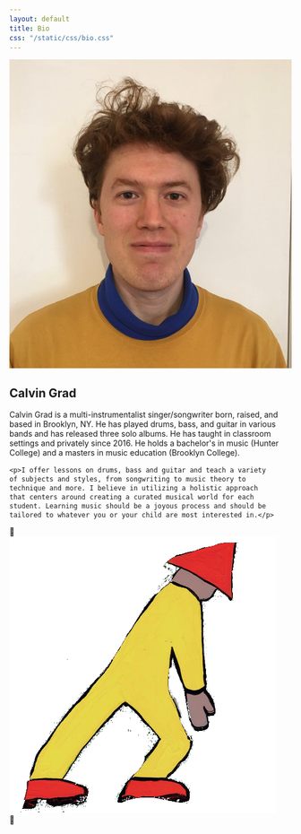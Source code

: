```yaml
---
layout: default
title: Bio
css: "/static/css/bio.css"
---
```


<div class="bio-container">
  <div class="polaroid">
    <img src="/static/assets/photos/calvin.jpg" alt="Calvin Grad">
    <div class="tape"></div>
  </div>
  
  <div class="bio-text sketchy">
    <h2>Calvin Grad</h2>
    <p>Calvin Grad is a multi-instrumentalist singer/songwriter born, 
    raised, and based in Brooklyn, NY. He has played drums, bass, and 
    guitar in various bands and has released three solo albums. He 
    has taught in classroom settings and privately since 2016. He 
    holds a bachelor's in music (Hunter College) and a masters in 
    music education (Brooklyn College).</p>

    <p>I offer lessons on drums, bass and guitar and teach a variety 
    of subjects and styles, from songwriting to music theory to 
    technique and more. I believe in utilizing a holistic approach 
    that centers around creating a curated musical world for each 
    student. Learning music should be a joyous process and should be 
    tailored to whatever you or your child are most interested in.</p>
  </div>

  <div class="instruments">
    <div class="instrument-icon">🥁</div>
    <img src="/static/assets/photos/binx.png" alt="Binx" class="small-logo">
    <div class="instrument-icon">🎸</div>
  </div>
</div>
